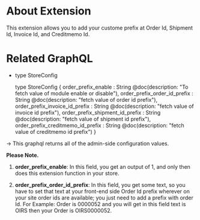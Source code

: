 # About  Extension
This extension allows you to add your custome prefix at Order Id, Shipment Id, Invoice Id, and Creditmemo Id.

# Related GraphQL
* type StoreConfig

    type StoreConfig {
        order_prefix_enable : String @doc(description: "To fetch value of module enable or disable"),
        order_prefix_order_id_prefix : String @doc(description: "fetch value of order id prefix"),
        order_prefix_invoice_id_prefix : String @doc(description: "fetch value of invoice id prefix"),
        order_prefix_shipment_id_prefix : String @doc(description: "fetch value of shipment id prefix"),
        order_prefix_creditmemo_id_prefix : String @doc(description: "fetch value of creditmemo id prefix")
    }

-> This graphql returns all of the admin-side configuration values.

**Please Note.**


1. **order_prefix_enable**: In this field, you get an output of 1, and only then does this extension function in your store.

2. **order_prefix_order_id_prefix**: In this field, you get some text, so you have to set that text at your front-end side
    Order Id prefix wherever on your site order ids are available; you just need to add a prefix with order Id.
    For Example: Order is 0000052 and you will  get in this field text is OIRS then your Order is OIRS0000052.
